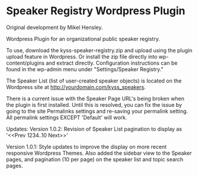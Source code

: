Speaker Registry Wordpress Plugin
=================================
Original development by Mikel Hensley.

Wordpress Plugin for an organizational public speaker registry. 

To use, download the kyss-speaker-registry.zip and upload using the plugin upload feature in Wordpress. Or install the zip file
directly into wp-content/plugins and extract directly. Configuration instructions can be found in the wp-admin menu under 
"Settings/Speaker Registry." 

The Speaker List (list of user-created speaker objects) is located on the Wordpress site at 
http://yourdomain.com/kyss_speakers.  

There is a current issue with the Speaker Page URL's being broken when the plugin is first installed. Until this is resolved,
 you can fix the issue by going to the site Permalinks settings and re-saving your permalink setting. All permalink settings EXCEPT
 'Default' will work.

Updates:
Version 1.0.2: Revision of Speaker List pagination to display as '<<Prev 1234..10 Next>>' 

Version 1.0.1: Style updates to improve the display on more recent responsive Wordpress Themes. Also added the sidebar view 
to the Speaker pages, and pagination (10 per page) on the speaker list and topic search pages.